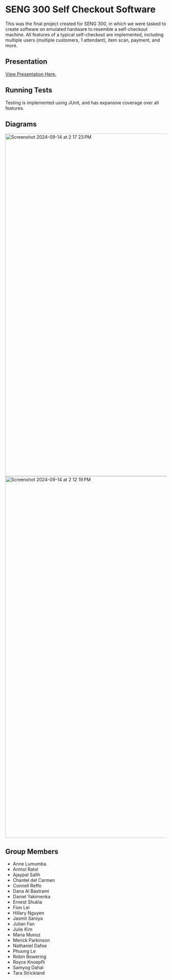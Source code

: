 
# SENG 300 Self Checkout Software 

This was the final project created for SENG 300, in which we were tasked to create software on emulated hardware to resemble a self-checkout machine. All features of a typical self-checkout are implemented, including multiple users (multiple customers, 1 attendant), item scan, payment, and more.

## Presentation
[View Presentation Here.](https://drive.google.com/drive/folders/1qMn56i3_NpBbFE9BXA5X_5Vni04O1lRg)


## Running Tests

Testing is implemented using JUnit, and has expansive coverage over all features. 


## Diagrams
<img width="1067" alt="Screenshot 2024-09-14 at 2 17 23 PM" src="https://github.com/user-attachments/assets/f84a8b97-935b-477d-86d7-100c59a5e5dd">
<img width="1127" alt="Screenshot 2024-09-14 at 2 12 19 PM" src="https://github.com/user-attachments/assets/1d9f9328-bae6-4523-96f2-ee457f80badc">


## Group Members
- Anne Lumumba
- Anmol Ratol
- Ajaypal Sallh
- Chantel del Carmen
- Connell Reffo
- Dana Al Bastrami
- Daniel Yakimenka
- Ernest Shukla
- Fion Lei
- Hillary Nguyen
- Jasmit Saroya
- Julian Fan 
- Julie Kim
- Maria Munoz
- Merick Parkinson
- Nathaniel Dafoe
- Phuong Le
- Robin Bowering
- Royce Knoepfli
- Samyog Dahal 
- Tara Strickland
